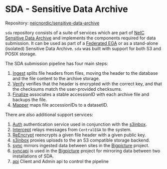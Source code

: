 SDA - Sensitive Data Archive
============

Repository:
[neicnordic/sensitive-data-archive](https://github.com/neicnordic/sensitive-data-archive)

`sda` repository consists of a suite of services which are part of [NeIC Sensitive Data Archive](https://neic-sda.readthedocs.io/en/latest/) and implements the components required for data submission.
It can be used as part of a [Federated EGA](https://ega-archive.org/federated) or as a stand-alone (isolated) Sensitive Data Archive.
`sda` was built with support for both S3 and POSIX storage.

The SDA submission pipeline has four main steps:

1. [Ingest](ingest.md) splits file headers from files, moving the header to the database and the file content to the archive storage.
2. [Verify](verify.md) verifies that the header is encrypted with the correct key, and that the checksums match the user-provided checksums.
3. [Finalize](finalize.md) associates a stable accessionID with each archive file and backups the file.
4. [Mapper](mapper.md) maps file accessionIDs to a datasetID.

There are also additional support services:

1. [Auth](auth.md) authentication service used in conjunction with the [s3inbox](s3inbox.md).
2. [Intercept](intercept.md) relays messages from `CentralEGA` to the system.
3. [ReEncrypt](reencrypt.md) reencrypts a given file header with a given public key.
4. [s3inbox](s3inbox.md) proxies uploads to the an S3 compatible storage backend.
5. [sync](sync.md) mirrors ingested data between sites in the [Bigpicture](https://bigpicture.eu/) project.
6. [syncapi](syncapi.md) is used in the [Bigpicture](https://bigpicture.eu/) project for mirroring data between two installations of SDA.
7. [api](api.md) Client and Admin api to control the pipeline
